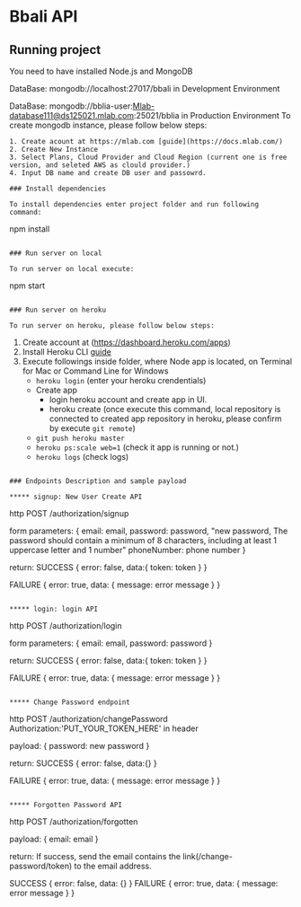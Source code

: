 # Bbali API

## Running project

You need to have installed Node.js and MongoDB 

DataBase: mongodb://localhost:27017/bbali in Development Environment

DataBase: mongodb://bblia-user:Mlab-database111@ds125021.mlab.com:25021/bblia in Production Environment
To create mongodb instance, please follow below steps:
```
1. Create acount at https://mlab.com [guide](https://docs.mlab.com/)
2. Create New Instance
3. Select Plans, Cloud Provider and Cloud Region (current one is free version, and seleted AWS as clould provider.)
4. Input DB name and create DB user and passowrd.

### Install dependencies 

To install dependencies enter project folder and run following command:
```
npm install
```

### Run server on local

To run server on local execute:
```
npm start 
```

### Run server on heroku

To run server on heroku, please follow below steps:
```
1. Create account at (https://dashboard.heroku.com/apps)
2. Install Heroku CLI [guide](https://devcenter.heroku.com/articles/getting-started-with-nodejs#set-up)
3. Execute followings inside folder, where Node app is located, on Terminal for Mac or Command Line for Windows
	- `heroku login` (enter your heroku crendentials)
	- Create app
	  * login heroku account and create app in UI. 
	  * heroku create (once execute this command, local repository is connected to created app repository in heroku, please confirm by execute `git remote`)
	- `git push heroku master`
	- `heroku ps:scale web=1` (check it app is running or not.)
	- `heroku logs` (check logs)
```

### Endpoints Description and sample payload

***** signup: New User Create API
```
http POST /authorization/signup 

form parameters: {
	email: email,
	password: password, "new password, The password should contain a minimum of 8 characters, including at least 1 uppercase letter and 1 number" 
	phoneNumber: phone number
}

return:
SUCCESS
{
	error: false,
	data:{
		token: token
	}
}

FAILURE
{
    error: true,
    data: {
        message: error message
    }
}
```

***** login: login API
```
http POST /authorization/login 

form parameters: {
	email: email,
	password: password
}

return:
SUCCESS
{
	error: false,
	data:{
		token: token
	}
}

FAILURE
{
    error: true,
    data: {
        message: error message
    }
}
```

***** Change Password endpoint
```
http POST /authorization/changePassword  Authorization:'PUT_YOUR_TOKEN_HERE' in header

payload:
{
	password: new password
}

return:
SUCCESS
{
	error: false,
	data:{}
}

FAILURE
{
    error: true,
    data: {
        message: error message
    }
}
```

***** Forgotten Password API
```
http POST /authorization/forgotten

payload:
{
	email: email
}

return:
If success, send the email contains the link(/change-password/token) to the email address.

SUCCESS
{
	error: false,
	data: {}
}
FAILURE
{
	error: true,
	data: {
		message: error message
	}
}
```

